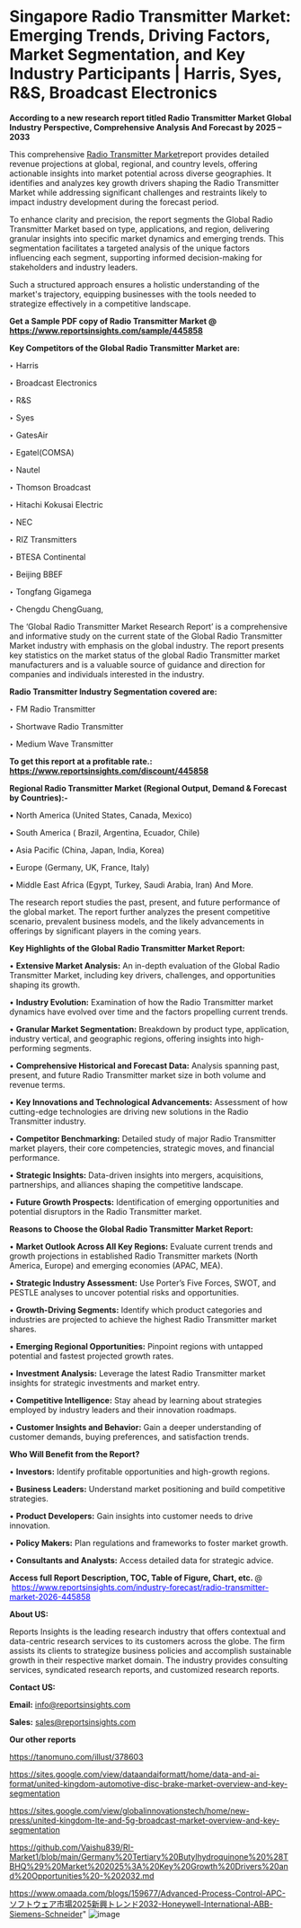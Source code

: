 # Singapore Radio Transmitter Market: Emerging Trends, Driving Factors, Market Segmentation, and Key Industry Participants | Harris, Syes, R&S, Broadcast Electronics

<strong>According to a new research report titled Radio Transmitter Market Global Industry Perspective, Comprehensive Analysis And Forecast by 2025 – 2033</strong>

This comprehensive <a href=https://www.reportsinsights.com/sample/445858>Radio Transmitter Market</a>report provides detailed revenue projections at global, regional, and country levels, offering actionable insights into market potential across diverse geographies. It identifies and analyzes key growth drivers shaping the Radio Transmitter Market while addressing significant challenges and restraints likely to impact industry development during the forecast period.

To enhance clarity and precision, the report segments the Global Radio Transmitter Market based on type, applications, and region, delivering granular insights into specific market dynamics and emerging trends. This segmentation facilitates a targeted analysis of the unique factors influencing each segment, supporting informed decision-making for stakeholders and industry leaders.

Such a structured approach ensures a holistic understanding of the market's trajectory, equipping businesses with the tools needed to strategize effectively in a competitive landscape.

<strong>Get a Sample PDF copy of Radio Transmitter Market </strong><strong>@<a href=https://www.reportsinsights.com/sample/445858 style=color:#0000ff;> https://www.reportsinsights.com/sample/445858</a></strong></font>

<strong>Key Competitors of the Global Radio Transmitter Market are:</strong>

‣ Harris

‣ Broadcast Electronics

‣ R&S

‣ Syes

‣ GatesAir

‣ Egatel(COMSA)

‣ Nautel

‣ Thomson Broadcast

‣ Hitachi Kokusai Electric

‣ NEC

‣ RIZ Transmitters

‣ BTESA Continental

‣ Beijing BBEF

‣ Tongfang Gigamega

‣ Chengdu ChengGuang,

The ‘Global Radio Transmitter Market Research Report’ is a comprehensive and informative study on the current state of the Global Radio Transmitter Market industry with emphasis on the global industry. The report presents key statistics on the market status of the global Radio Transmitter market manufacturers and is a valuable source of guidance and direction for companies and individuals interested in the industry.

<strong>Radio Transmitter Industry Segmentation covered are:</strong>

‣ FM Radio Transmitter

‣ Shortwave Radio Transmitter

‣ Medium Wave Transmitter

<strong>To get this report at a profitable rate.: <a href=https://www.reportsinsights.com/discount/445858 style=color:#0000ff;>https://www.reportsinsights.com/discount/445858</a></strong></font>

<strong>Regional Radio Transmitter Market (Regional Output, Demand &amp; Forecast by Countries):-</strong>

• North America (United States, Canada, Mexico)

• South America ( Brazil, Argentina, Ecuador, Chile)

• Asia Pacific (China, Japan, India, Korea)

• Europe (Germany, UK, France, Italy)

• Middle East Africa (Egypt, Turkey, Saudi Arabia, Iran) And More.

The research report studies the past, present, and future performance of the global market. The report further analyzes the present competitive scenario, prevalent business models, and the likely advancements in offerings by significant players in the coming years.

<strong>Key Highlights of the Global Radio Transmitter Market Report:</strong>

• <strong>Extensive Market Analysis:</strong> An in-depth evaluation of the Global Radio Transmitter Market, including key drivers, challenges, and opportunities shaping its growth.

• <strong>Industry Evolution:</strong> Examination of how the Radio Transmitter market dynamics have evolved over time and the factors propelling current trends.

• <strong>Granular Market Segmentation:</strong> Breakdown by product type, application, industry vertical, and geographic regions, offering insights into high-performing segments.

• <strong>Comprehensive Historical and Forecast Data:</strong> Analysis spanning past, present, and future Radio Transmitter market size in both volume and revenue terms.

• <strong>Key Innovations and Technological Advancements:</strong> Assessment of how cutting-edge technologies are driving new solutions in the Radio Transmitter industry.

• <strong>Competitor Benchmarking:</strong> Detailed study of major Radio Transmitter market players, their core competencies, strategic moves, and financial performance.

• <strong>Strategic Insights:</strong> Data-driven insights into mergers, acquisitions, partnerships, and alliances shaping the competitive landscape.

• <strong>Future Growth Prospects:</strong> Identification of emerging opportunities and potential disruptors in the Radio Transmitter market.

<strong>Reasons to Choose the Global Radio Transmitter Market Report:</strong>

• <strong>Market Outlook Across All Key Regions:</strong> Evaluate current trends and growth projections in established Radio Transmitter markets (North America, Europe) and emerging economies (APAC, MEA).

• <strong>Strategic Industry Assessment:</strong> Use Porter’s Five Forces, SWOT, and PESTLE analyses to uncover potential risks and opportunities.

• <strong>Growth-Driving Segments:</strong> Identify which product categories and industries are projected to achieve the highest Radio Transmitter market shares.

• <strong>Emerging Regional Opportunities:</strong> Pinpoint regions with untapped potential and fastest projected growth rates.

• <strong>Investment Analysis:</strong> Leverage the latest Radio Transmitter market insights for strategic investments and market entry.

• <strong>Competitive Intelligence:</strong> Stay ahead by learning about strategies employed by industry leaders and their innovation roadmaps.

• <strong>Customer Insights and Behavior:</strong> Gain a deeper understanding of customer demands, buying preferences, and satisfaction trends.

<strong>Who Will Benefit from the Report?</strong>

• <strong>Investors:</strong> Identify profitable opportunities and high-growth regions.

• <strong>Business Leaders:</strong> Understand market positioning and build competitive strategies.

• <strong>Product Developers:</strong> Gain insights into customer needs to drive innovation.

• <strong>Policy Makers:</strong> Plan regulations and frameworks to foster market growth.

• <strong>Consultants and Analysts:</strong> Access detailed data for strategic advice.
</ul>
<strong>Access full Report Description, TOC, Table of Figure, Chart, etc. </strong>@  <a href=https://www.reportsinsights.com/industry-forecast/radio-transmitter-market-2026-445858 style=color:#0000ff;>https://www.reportsinsights.com/industry-forecast/radio-transmitter-market-2026-445858</a></font>

<strong><strong>About US</strong>:</strong>

Reports Insights is the leading research industry that offers contextual and data-centric research services to its customers across the globe. The firm assists its clients to strategize business policies and accomplish sustainable growth in their respective market domain. The industry provides consulting services, syndicated research reports, and customized research reports.

<strong>Contact US:</strong>

<p class=""""><b>Email:</b> <a href=mailto:info@reportsinsights.com>info@reportsinsights.com</a></p>
<p class=""""><b>Sales:</b> <a href=mailto:sales@reportsinsights.com>sales@reportsinsights.com</a></p>

<strong>Our other reports</strong>

<a href=https://tanomuno.com/illust/378603>https://tanomuno.com/illust/378603</a>

<a href=https://sites.google.com/view/dataandaiformatt/home/data-and-ai-format/united-kingdom-automotive-disc-brake-market-overview-and-key-segmentation>https://sites.google.com/view/dataandaiformatt/home/data-and-ai-format/united-kingdom-automotive-disc-brake-market-overview-and-key-segmentation</a>

<a href=https://sites.google.com/view/globalinnovationstech/home/new-press/united-kingdom-lte-and-5g-broadcast-market-overview-and-key-segmentation>https://sites.google.com/view/globalinnovationstech/home/new-press/united-kingdom-lte-and-5g-broadcast-market-overview-and-key-segmentation</a>

<a href=https://github.com/Vaishu839/RI-Market1/blob/main/Germany%20Tertiary%20Butylhydroquinone%20%28TBHQ%29%20Market%202025%3A%20Key%20Growth%20Drivers%20and%20Opportunities%20-%202032.md>https://github.com/Vaishu839/RI-Market1/blob/main/Germany%20Tertiary%20Butylhydroquinone%20%28TBHQ%29%20Market%202025%3A%20Key%20Growth%20Drivers%20and%20Opportunities%20-%202032.md</a>

<a href=https://www.omaada.com/blogs/159677/Advanced-Process-Control-APC-ソフトウェア市場2025新興トレンド2032-Honeywell-International-ABB-Siemens-Schneider>https://www.omaada.com/blogs/159677/Advanced-Process-Control-APC-ソフトウェア市場2025新興トレンド2032-Honeywell-International-ABB-Siemens-Schneider</a>"
![image](https://github.com/user-attachments/assets/ba1d1d32-8d33-4768-b108-d6fd823882e2)
